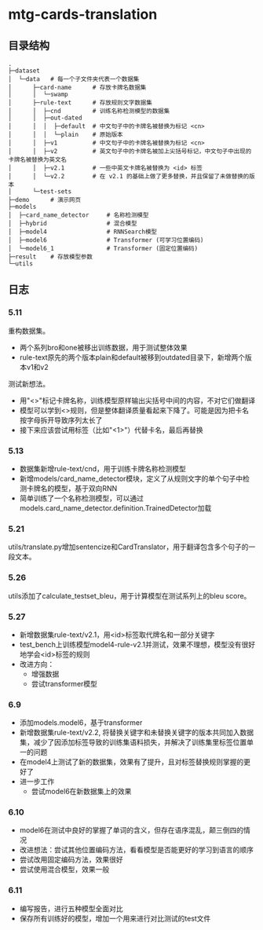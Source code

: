 # mtg-cards-translation
## 目录结构
```
.
├─dataset 
│  └─data   # 每一个子文件夹代表一个数据集
│      ├─card-name      # 存放卡牌名数据集
│      │  └─swamp
│      ├─rule-text      # 存放规则文字数据集
│      │  ├─cnd         # 训练名称检测模型的数据集
│      │  ├─out-dated 
│      │  │  ├─default  # 中文句子中的卡牌名被替换为标记 <cn>
│      │  │  └─plain    # 原始版本
│      │  ├─v1          # 中文句子中的卡牌名被替换为标记 <cn>
│      │  ├─v2          # 英文句子中的卡牌名被加上尖括号标记，中文句子中出现的卡牌名被替换为英文名
│      │  ├─v2.1        # 一些中英文卡牌名被替换为 <id> 标签
│      │  └─v2.2        # 在 v2.1 的基础上做了更多替换，并且保留了未做替换的版本
│      └─test-sets
├─demo      # 演示网页
├─models
│  ├─card_name_detector     # 名称检测模型
│  ├─hybrid                 # 混合模型
│  ├─model4                 # RNNSearch模型
│  ├─model6                 # Transformer (可学习位置编码)  
│  └─model6_1               # Transformer (固定位置编码)
├─result    # 存放模型参数
└─utils
```
## 日志

### 5.11

重构数据集。

- 两个系列bro和one被移出训练数据，用于测试整体效果
- rule-text原先的两个版本plain和default被移到outdated目录下，新增两个版本v1和v2

测试新想法。

- 用"<>"标记卡牌名称，训练模型原样输出尖括号中间的内容，不对它们做翻译
- 模型可以学到<>规则，但是整体翻译质量看起来下降了。可能是因为把卡名按字母拆开导致序列太长了
- 接下来应该尝试用标签（比如"<1>"）代替卡名，最后再替换

### 5.13

- 数据集新增rule-text/cnd，用于训练卡牌名称检测模型
- 新增models/card_name_detector模块，定义了从规则文字的单个句子中检测卡牌名的模型，基于双向RNN
- 简单训练了一个名称检测模型，可以通过models.card_name_detector.definition.TrainedDetector加载

### 5.21

utils/translate.py增加sentencize和CardTranslator，用于翻译包含多个句子的一段文本。

### 5.26

utils添加了calculate_testset_bleu，用于计算模型在测试系列上的bleu score。

### 5.27

- 新增数据集rule-text/v2.1，用\<id\>标签取代牌名和一部分关键字
- test_bench上训练模型model4-rule-v2.1并测试，效果不理想，模型没有很好地学会\<id\>标签的规则
- 改进方向：
    - 增强数据
    - 尝试transformer模型

### 6.9

- 添加models.model6，基于transformer
- 新增数据集rule-text/v2.2, 将替换关键字和未替换关键字的版本共同加入数据集，减少了因添加标签导致的训练集语料损失，并解决了训练集里标签位置单一的问题
- 在model4上测试了新的数据集，效果有了提升，且对标签替换规则掌握的更好了
- 进一步工作
    - 尝试model6在新数据集上的效果
  
### 6.10
- model6在测试中良好的掌握了单词的含义，但存在语序混乱，颠三倒四的情况
- 改进想法：尝试其他位置编码方法，看看模型是否能更好的学习到语言的顺序
- 尝试改用固定编码方法，效果很好
- 尝试使用混合模型，效果一般

### 6.11
- 编写报告，进行五种模型全面对比
- 保存所有训练好的模型，增加一个用来进行对比测试的test文件
  

